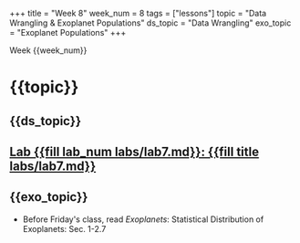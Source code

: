 +++
title = "Week 8"
week_num = 8
tags = ["lessons"]
topic = "Data Wrangling & Exoplanet Populations"
ds_topic = "Data Wrangling"
exo_topic =  "Exoplanet Populations"
+++

Week {{week_num}}
# {{topic}}

## {{ds_topic}}

## [Lab {{fill lab_num labs/lab7.md}}: {{fill title labs/lab7.md}}](../../labs/lab7/)

## {{exo_topic}}
- Before Friday's class, read *Exoplanets*: Statistical Distribution of Exoplanets:   Sec. 1-2.7
